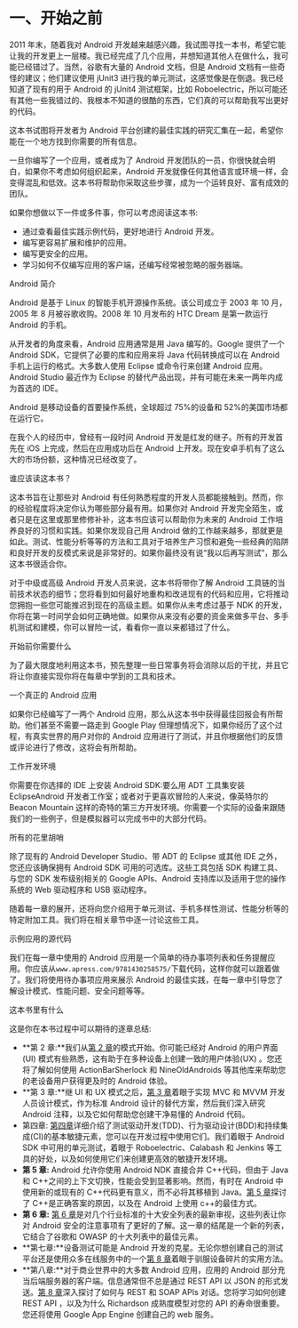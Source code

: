 # 一、开始之前

2011 年末，随着我对 Android 开发越来越感兴趣，我试图寻找一本书，希望它能让我的开发更上一层楼。我已经完成了几个应用，并想知道其他人在做什么，我可能已经错过了。当然，谷歌有大量的 Android 文档，但是 Android 文档有一些奇怪的建议；他们建议使用 jUnit3 进行我的单元测试，这感觉像是在倒退。我已经知道了现有的用于 Android 的 jUnit4 测试框架，比如 Roboelectric，所以可能还有其他一些我错过的、我根本不知道的很酷的东西，它们真的可以帮助我写出更好的代码。

这本书试图将开发者为 Android 平台创建的最佳实践的研究汇集在一起，希望你能在一个地方找到你需要的所有信息。

一旦你编写了一个应用，或者成为了 Android 开发团队的一员，你很快就会明白，如果你不考虑如何组织起来，Android 开发就像任何其他语言或环境一样，会变得混乱和低效。这本书将帮助你采取这些步骤，成为一个运转良好、富有成效的团队。

如果你想做以下一件或多件事，你可以考虑阅读这本书:

*   通过查看最佳实践示例代码，更好地进行 Android 开发。
*   编写更容易扩展和维护的应用。
*   编写更安全的应用。
*   学习如何不仅编写应用的客户端，还编写经常被忽略的服务器端。

Android 简介

Android 是基于 Linux 的智能手机开源操作系统。该公司成立于 2003 年 10 月，2005 年 8 月被谷歌收购。2008 年 10 月发布的 HTC Dream 是第一款运行 Android 的手机。

从开发者的角度来看，Android 应用通常是用 Java 编写的。Google 提供了一个 Android SDK，它提供了必要的库和应用来将 Java 代码转换成可以在 Android 手机上运行的格式。大多数人使用 Eclipse 或命令行来创建 Android 应用。Android Studio 最近作为 Eclipse 的替代产品出现，并有可能在未来一两年内成为首选的 IDE。

Android 是移动设备的首要操作系统，全球超过 75%的设备和 52%的美国市场都在运行它。

在我个人的经历中，曾经有一段时间 Android 开发是红发的继子。所有的开发首先在 iOS 上完成，然后在应用成功后在 Android 上开发。现在安卓手机有了这么大的市场份额，这种情况已经改变了。

谁应该读这本书？

这本书旨在让那些对 Android 有任何熟悉程度的开发人员都能接触到。然而，你的经验程度将决定你认为哪些部分最有用。如果你对 Android 开发完全陌生，或者只是在这里或那里修修补补，这本书应该可以帮助你为未来的 Android 工作培养良好的习惯和实践。如果你发现自己用 Android 做的工作越来越多，那就更是如此。测试、性能分析等等的方法和工具对于培养生产习惯和避免一些经典的陷阱和良好开发的反模式来说是非常好的。如果你最终没有说“我以后再写测试”，那么这本书很适合你。

对于中级或高级 Android 开发人员来说，这本书将带你了解 Android 工具链的当前技术状态的细节；您将看到如何最好地重构和改进现有的代码和应用，它将推动您拥抱一些您可能推迟到现在的高级主题。如果你从未考虑过基于 NDK 的开发，你将在第一时间学会如何正确地做。如果你从来没有必要的资金来做多平台、多手机测试和建模，你可以冒险一试，看看你一直以来都错过了什么。

开始前你需要什么

为了最大限度地利用这本书，预先整理一些日常事务将会消除以后的干扰，并且它将让你直接实现你将在每章中学到的工具和技术。

一个真正的 Android 应用

如果你已经编写了一两个 Android 应用，那么从这本书中获得最佳回报会有所帮助。他们甚至不需要一路走到 Google Play 但理想情况下，如果你经历了这个过程，有真实世界的用户对你的 Android 应用进行了测试，并且你根据他们的反馈或评论进行了修改，这将会有所帮助。

工作开发环境

你需要在你选择的 IDE 上安装 Android SDK:要么用 ADT 工具集安装 EclipseAndroid 开发者工作室；或者对于更喜欢冒险的人来说，像英特尔的 Beacon Mountain 这样的奇特的第三方开发环境。你需要一个实际的设备来跟随我们的一些例子，但是模拟器可以完成书中的大部分代码。

所有的花里胡哨

除了现有的 Android Developer Studio、带 ADT 的 Eclipse 或其他 IDE 之外，您还应该确保拥有 Android SDK 可用的可选库。这些工具包括 SDK 构建工具、与您的 SDK 发布级别相关的 Google APIs、Android 支持库以及适用于您的操作系统的 Web 驱动程序和 USB 驱动程序。

随着每一章的展开，还将向您介绍用于单元测试、手机多样性测试、性能分析等的特定附加工具。我们将在相关章节中逐一讨论这些工具。

示例应用的源代码

我们在每一章中使用的 Android 应用是一个简单的待办事项列表和任务提醒应用。你应该从`www.apress.com/9781430258575/`下载代码，这样你就可以跟着做了。我们将使用待办事项应用来展示 Android 的最佳实践，在每一章中引导您了解设计模式、性能问题、安全问题等等。

这本书里有什么

这是你在本书过程中可以期待的逐章总结:

*   **第 2 章:**我们从[第 2 章](2.html)的模式开始。你可能已经对 Android 的用户界面(UI) 模式有些熟悉，这有助于在多种设备上创建一致的用户体验(UX) 。您还将了解如何使用 ActionBarSherlock 和 NineOldAndroids 等其他库来帮助您的老设备用户获得更及时的 Android 体验。
*   **第 3 章:**继 UI 和 UX 模式之后，[第 3 章](3.html)着眼于实现 MVC 和 MVVM 开发人员设计模式，作为标准 Android 设计的替代方案，然后我们深入研究 Android 注释，以及它如何帮助您创建干净易懂的 Android 代码。
*   第四章: [第四章](4.html)详细介绍了测试驱动开发(TDD)、行为驱动设计(BDD)和持续集成(CI)的基本敏捷元素，您可以在开发过程中使用它们。我们着眼于 Android SDK 中可用的单元测试，着眼于 Roboelectric、Calabash 和 Jenkins 等工具的好处，以及如何使用它们来创建更高效的敏捷开发环境。
*   **第 5 章:** Android 允许你使用 Android NDK 直接合并 C++代码，但由于 Java 和 C++之间的上下文切换，性能会受到显著影响。然而，有时在 Android 中使用新的或现有的 C++代码更有意义，而不必将其移植到 Java。[第 5 章](5.html)探讨了 C++是正确答案的原因，以及在 Android 上使用 c++的最佳方式。
*   **第 6 章:** [第 6 章](6.html)是对几个行业标准的十大安全列表的最新审视，这些列表让你对 Android 安全的注意事项有了更好的了解。这一章的结尾是一个新的列表，它结合了谷歌和 OWASP 的十大列表中的最佳元素。
*   **第七章:**设备测试可能是 Android 开发的克星。无论你想创建自己的测试平台还是使用众多在线服务中的一个[第 8 章](8.html)着眼于驯服设备碎片的实用方法。
*   **第八章:**对于商业世界中的大多数 Android 应用，应用的 Android 部分充当后端服务器的客户端。信息通常但不总是通过 REST API 以 JSON 的形式发送。[第 8 章](8.html)深入探讨了如何与 REST 和 SOAP APIs 对话。您将学习如何创建 REST API ，以及为什么 Richardson 成熟度模型对您的 API 的寿命很重要。您还将使用 Google App Engine 创建自己的 web 服务。